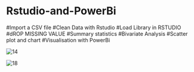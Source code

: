 # Rstudio-and-PowerBi
#Import  a CSV file
#Clean Data with Rstudio
#Load Library in RSTUDIO
#dROP MISSING VALUE
#Summary statistics
#Bivariate Analysis
#Scatter plot and chart
#Visualisation with PowerBi



![14](https://user-images.githubusercontent.com/127099573/228217978-f427a352-25b0-4e7c-9d5f-77be0927d153.jpg)


![18](https://user-images.githubusercontent.com/127099573/228218096-c014e9fc-98aa-4da9-8575-c42893710362.jpg)

